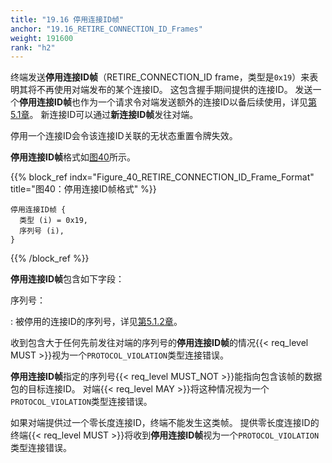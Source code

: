 ```yaml
---
title: "19.16 停用连接ID帧"
anchor: "19.16_RETIRE_CONNECTION_ID_Frames"
weight: 191600
rank: "h2"
---
```


终端发送**停用连接ID帧**（RETIRE_CONNECTION_ID frame，类型是`0x19`）来表明其将不再使用对端发布的某个连接ID。
这包含握手期间提供的连接ID。
发送一个**停用连接ID帧**也作为一个请求令对端发送额外的连接ID以备后续使用，详见[第5.1章]()。
新连接ID可以通过**新连接ID帧**发往对端。

停用一个连接ID会令该连接ID关联的无状态重置令牌失效。

**停用连接ID帧**格式如[图40](#Figure_40_RETIRE_CONNECTION_ID_Frame_Format)所示。

{{% block_ref
    indx="Figure_40_RETIRE_CONNECTION_ID_Frame_Format"
    title="图40：停用连接ID帧格式" %}}

```
停用连接ID帧 {
  类型 (i) = 0x19,
  序列号 (i),
}
```

{{% /block_ref %}}

**停用连接ID帧**包含如下字段：

序列号：

:   被停用的连接ID的序列号，详见[第5.1.2章]()。

收到包含大于任何先前发往对端的序列号的**停用连接ID帧**的情况{{< req_level MUST >}}视为一个`PROTOCOL_VIOLATION`类型连接错误。

**停用连接ID帧**指定的序列号{{< req_level MUST_NOT >}}能指向包含该帧的数据包的目标连接ID。
对端{{< req_level MAY >}}将这种情况视为一个`PROTOCOL_VIOLATION`类型连接错误。

如果对端提供过一个零长度连接ID，终端不能发生这类帧。
提供零长度连接ID的终端{{< req_level MUST >}}将收到**停用连接ID帧**视为一个`PROTOCOL_VIOLATION`类型连接错误。
